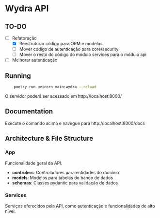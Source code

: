 # Wydra API

## TO-DO
- [ ] Refatoração
    - [x] Reestruturar código para ORM e modelos
    - [ ] Mover código de autenticação para core/security
    - [ ] Mover o resto do código do módulo services para o módulo api
- [ ] Melhorar autenticação

## Running
```sh
    poetry run uvicorn main:wydra --reload
```
O servidor poderá ser acessado em http://localhost:8000/

## Documentation
Execute o comando acima e navegue para http://localhost:8000/docs

## Architecture & File Structure
### App
Funcionalidade geral da API.
- **controlers**: Controladores para entidades do domínio
- **models**: Modelos para tabelas do banco de dados
- **schemas**: Classes pydantic para validação de dados

### Services 
Serviços oferecidos pela API, como autenticação e funcionalidades de alto nível.
